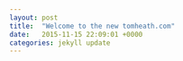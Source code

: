 ```yaml
---
layout: post
title:  "Welcome to the new tomheath.com"
date:   2015-11-15 22:09:01 +0000
categories: jekyll update
---
```

